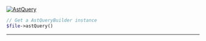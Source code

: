 <a href='https://github.com/ajthinking/archetype/blob/master/src/Endpoints/PHP/AstQuery.php'>![AstQuery](https://img.shields.io/badge/-Archetype\Endpoints\PHP\AstQuery-blue)
```php
// Get a AstQueryBuilder instance
$file->astQuery()
```
<hr>